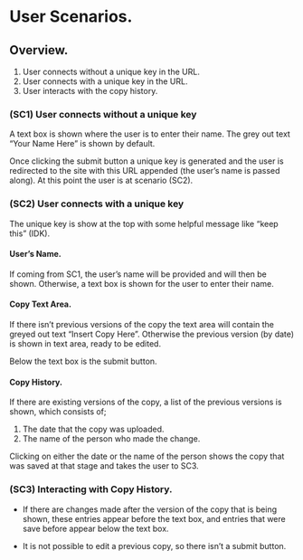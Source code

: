 # User Scenarios.

## Overview.

1. User connects without a unique key in the URL.
2. User connects with a unique key in the URL.
3. User interacts with the copy history.

### (SC1) User connects without a unique key


A text box is shown where the user is to enter their name. The grey out text “Your Name Here” is shown by default. 

Once clicking the submit button a unique key is generated and the user is redirected to the site with this URL appended (the user’s name is passed along). At this point the user is at scenario (SC2).

### (SC2) User connects with a unique key


The unique key is show at the top with some helpful message like “keep this” (IDK).

#### User’s Name.


If coming from SC1, the user’s name will be provided and will then be shown. Otherwise, a text box is shown for the user to enter their name.

#### Copy Text Area.


If there isn’t previous versions of the copy the text area will contain the greyed out text “Insert Copy Here”. Otherwise the previous version (by date) is shown in text area, ready to be edited.

Below the text box is the submit button.

#### Copy History.


If there are existing versions of the copy, a list of the previous versions is shown, which consists of;

1. The date that the copy was uploaded.
2. The name of the person who made the change.

Clicking on either the date or the name of the person shows the copy that was saved at that stage and takes the user to SC3.

### (SC3) Interacting with Copy History.

- If there are changes made after the version of the copy that is being shown, these entries appear before the text box, and entries that were save before appear below the text box.

- It is not possible to edit a previous copy, so there isn’t a submit button.